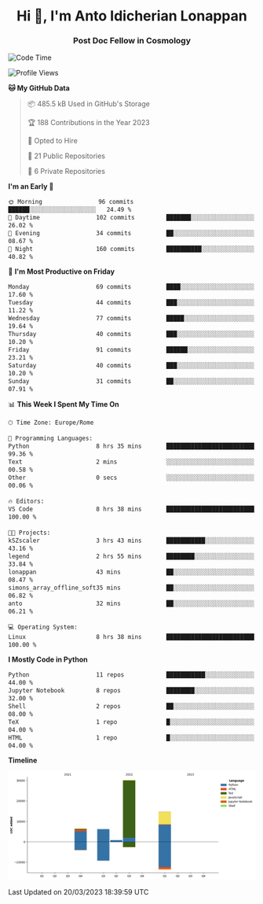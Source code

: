 
<h1 align="center">Hi 👋, I'm Anto Idicherian Lonappan</h1>
<h3 align="center">Post Doc Fellow in Cosmology</h3>

<!--START_SECTION:waka-->
![Code Time](http://img.shields.io/badge/Code%20Time-213%20hrs%2052%20mins-blue)

![Profile Views](http://img.shields.io/badge/Profile%20Views-0-blue)

**🐱 My GitHub Data** 

> 📦 485.5 kB Used in GitHub's Storage 
 > 
> 🏆 188 Contributions in the Year 2023
 > 
> 💼 Opted to Hire
 > 
> 📜 21 Public Repositories 
 > 
> 🔑 6 Private Repositories 
 > 
**I'm an Early 🐤** 

```text
🌞 Morning                96 commits          ██████░░░░░░░░░░░░░░░░░░░   24.49 % 
🌆 Daytime                102 commits         ███████░░░░░░░░░░░░░░░░░░   26.02 % 
🌃 Evening                34 commits          ██░░░░░░░░░░░░░░░░░░░░░░░   08.67 % 
🌙 Night                  160 commits         ██████████░░░░░░░░░░░░░░░   40.82 % 
```
📅 **I'm Most Productive on Friday** 

```text
Monday                   69 commits          ████░░░░░░░░░░░░░░░░░░░░░   17.60 % 
Tuesday                  44 commits          ███░░░░░░░░░░░░░░░░░░░░░░   11.22 % 
Wednesday                77 commits          █████░░░░░░░░░░░░░░░░░░░░   19.64 % 
Thursday                 40 commits          ███░░░░░░░░░░░░░░░░░░░░░░   10.20 % 
Friday                   91 commits          ██████░░░░░░░░░░░░░░░░░░░   23.21 % 
Saturday                 40 commits          ███░░░░░░░░░░░░░░░░░░░░░░   10.20 % 
Sunday                   31 commits          ██░░░░░░░░░░░░░░░░░░░░░░░   07.91 % 
```


📊 **This Week I Spent My Time On** 

```text
🕑︎ Time Zone: Europe/Rome

💬 Programming Languages: 
Python                   8 hrs 35 mins       █████████████████████████   99.36 % 
Text                     2 mins              ░░░░░░░░░░░░░░░░░░░░░░░░░   00.58 % 
Other                    0 secs              ░░░░░░░░░░░░░░░░░░░░░░░░░   00.06 % 

🔥 Editors: 
VS Code                  8 hrs 38 mins       █████████████████████████   100.00 % 

🐱‍💻 Projects: 
kSZscaler                3 hrs 43 mins       ███████████░░░░░░░░░░░░░░   43.16 % 
legend                   2 hrs 55 mins       ████████░░░░░░░░░░░░░░░░░   33.84 % 
lonappan                 43 mins             ██░░░░░░░░░░░░░░░░░░░░░░░   08.47 % 
simons_array_offline_soft35 mins             ██░░░░░░░░░░░░░░░░░░░░░░░   06.82 % 
anto                     32 mins             ██░░░░░░░░░░░░░░░░░░░░░░░   06.21 % 

💻 Operating System: 
Linux                    8 hrs 38 mins       █████████████████████████   100.00 % 
```

**I Mostly Code in Python** 

```text
Python                   11 repos            ███████████░░░░░░░░░░░░░░   44.00 % 
Jupyter Notebook         8 repos             ████████░░░░░░░░░░░░░░░░░   32.00 % 
Shell                    2 repos             ██░░░░░░░░░░░░░░░░░░░░░░░   08.00 % 
TeX                      1 repo              █░░░░░░░░░░░░░░░░░░░░░░░░   04.00 % 
HTML                     1 repo              █░░░░░░░░░░░░░░░░░░░░░░░░   04.00 % 
```



**Timeline**

![Lines of Code chart](https://raw.githubusercontent.com/antolonappan/antolonappan/main/assets/bar_graph.png)


 Last Updated on 20/03/2023 18:39:59 UTC
<!--END_SECTION:waka-->
